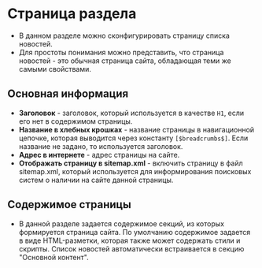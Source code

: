 # Страница раздела
* В данном разделе можно сконфигурировать страницу списка новостей.  
* Для простоты понимания можно представить, что страница новостей - это обычная страница сайта, обладающая теми же самыми свойствами.

## Основная информация
* **Заголовок** - заголовок, который используется в качестве `H1`, если его нет в содержимом страницы.
* **Название в хлебных крошках** - название страницы в навигационной цепочке, которая выводится через константу `[$breadcrumbs$]`. Если название не задано, то используется заголовок.
* **Адрес в интернете** - адрес страницы на сайте.
* **Отображать страницу в sitemap.xml** - включить страницу в файл sitemap.xml, который используется для информирования поисковых систем о наличии на сайте данной страницы.

## Содержимое страницы
* В данной разделе задается содержимое секций, из которых формируется страница сайта. По умолчанию содержимое задается в виде HTML-разметки, которая также может содержать стили и скрипты. Список новостей автоматически встраивается в секцию "Основной контент".
